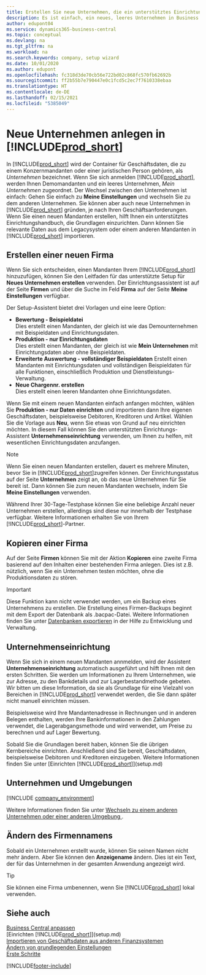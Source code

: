```yaml
---
title: Erstellen Sie neue Unternehmen, die ein unterstütztes Einrichtungshandbuch verwenden | Microsoft Docs
description: Es ist einfach, ein neues, leeres Unternehmen in Business Central. zu erstellen. Ein unterstütztes Einrichtungshandbuch hilft Ihnen Schritte für Schritt und Sie können Ihre vorhandenen Geschäftsdaten importieren.
author: edupont04
ms.service: dynamics365-business-central
ms.topic: conceptual
ms.devlang: na
ms.tgt_pltfrm: na
ms.workload: na
ms.search.keywords: company, setup wizard
ms.date: 10/01/2020
ms.author: edupont
ms.openlocfilehash: fc318d3de70cb56e722bd02c868fc570fb62692b
ms.sourcegitcommit: ff2b55b7e790447e0c1fcd5c2ec7f7610338ebaa
ms.translationtype: HT
ms.contentlocale: de-DE
ms.lasthandoff: 02/15/2021
ms.locfileid: "5385049"
---
```

# <a name="creating-new-companies-in-prod_short"></a>Neue Unternehmen anlegen in [!INCLUDE[prod_short](includes/prod_short.md)]

In [!INCLUDE[prod_short](includes/prod_short.md)] wird der Container für Geschäftsdaten, die zu einem Konzernmandanten oder einer juristischen Person gehören, als *Unternehmen* bezeichnet. Wenn Sie sich anmelden [!INCLUDE[prod_short](includes/prod_short.md)], werden Ihnen Demomandanten und ein leeres Unternehmen, *Mein Unternehmen* zugeordnet. Der Wechsel zwischen den Unternehmen ist einfach: Gehen Sie einfach zu **Meine Einstellungen** und wechseln Sie zu dem anderen Unternehmen. Sie können aber auch neue Unternehmen in [!INCLUDE[prod_short](includes/prod_short.md)] gründen, je nach Ihren Geschäftsanforderungen. Wenn Sie einen neuen Mandanten erstellen, hilft Ihnen ein unterstütztes Einrichtungshandbuch, die Grundlagen einzurichten. Dann können Sie relevante Daten aus dem Legacysystem oder einem anderen Mandanten in [!INCLUDE[prod_short](includes/prod_short.md)] importieren.  

## <a name="creating-a-new-company"></a>Erstellen einer neuen Firma

Wenn Sie sich entscheiden, einen Mandanten Ihrem [!INCLUDE[prod_short](includes/prod_short.md)] hinzuzufügen, können Sie den Leitfaden für das unterstützte Setup für **Neues Unternehmen erstellen** verwenden. Der Einrichtungsassistent ist auf der Seite **Firmen** und über die Suche im Feld **Firma** auf der Seite **Meine Einstellungen** verfügbar.  

Der Setup-Assistent bietet drei Vorlagen und eine leere Option:

- **Bewertung - Beispieldatei**  
    Dies erstellt einen Mandanten, der gleich ist wie das Demounternehmen mit Beispieldaten und Einrichtungsdaten.  
- **Produktion - nur Einrichtungsdaten**  
    Dies erstellt einen Mandanten, der gleich ist wie **Mein Unternehmen** mit Einrichtungsdaten aber ohne Beispieldaten.
- **Erweiterte Auswertung - vollständiger Beispieldaten** Erstellt einen Mandanten mit Einrichtungsdaten und vollständigen Beispieldaten für alle Funktionen, einschließlich Produktion und Dienstleistungs-Verwaltung.
- **Neue Chargennr. erstellen**  
    Dies erstellt einen leeren Mandanten ohne Einrichtungsdaten.  

Wenn Sie mit einem neuen Mandanten einfach anfangen möchten, wählen Sie **Produktion - nur Daten einrichten** und importieren dann Ihre eigenen Geschäftsdaten, beispielsweise Debitoren, Kreditoren und Artikel. Wählen Sie die Vorlage aus **Neu**, wenn Sie etwas von Grund auf neu einrichten möchten. In diesem Fall können Sie den unterstützten Einrichtungs-Assistent **Unternehmenseinrichtung** verwenden, um Ihnen zu helfen, mit wesentlichen Einrichtungsdaten anzufangen.  

> [!NOTE]  
> Wenn Sie einen neuen Mandanten erstellen, dauert es mehrere Minuten, bevor Sie in [!INCLUDE[prod_short](includes/prod_short.md)]zugreifen können. Der Einrichtungsstatus auf der Seite **Unternehmen** zeigt an, ob das neue Unternehmen für Sie bereit ist. Dann können Sie zum neuen Mandanten wechseln, indem Sie **Meine Einstellungen** verwenden.  

Während Ihrer 30-Tage-Testphase können Sie eine beliebige Anzahl neuer Unternehmen erstellen, allerdings sind diese nur innerhalb der Testphase verfügbar. Weitere Informationen erhalten Sie von Ihrem [!INCLUDE[prod_short](includes/prod_short.md)]-Partner.  

## <a name="copying-a-company"></a>Kopieren einer Firma

Auf der Seite **Firmen** können Sie mit der Aktion **Kopieren** eine zweite Firma basierend auf den Inhalten einer bestehenden Firma anlegen. Dies ist z.B. nützlich, wenn Sie ein Unternehmen testen möchten, ohne die Produktionsdaten zu stören.

> [!Important]
> Diese Funktion kann nicht verwendet werden, um ein Backup eines Unternehmens zu erstellen. Die Erstellung eines Firmen-Backups beginnt mit dem Export der Datenbank als .bacpac-Datei. Weitere Informationen finden Sie unter [Datenbanken exportieren](/dynamics365/business-central/dev-itpro/administration/tenant-admin-center-database-export) in der Hilfe zu Entwicklung und Verwaltung.

## <a name="company-setup"></a>Unternehmenseinrichtung

Wenn Sie sich in einem neuen Mandanten annmelden, wird der Assistent **Unternehmenseinrichtung** automatisch ausgeführt und hilft Ihnen mit den ersten Schritten. Sie werden um Informationen zu Ihrem Unternehmen, wie zur Adresse, zu den Bankdetails und zur Lagerbestandmethode gebeten. Wir bitten um diese Information, da sie als Grundlage für eine Vielzahl von Bereichen in [!INCLUDE[prod_short](includes/prod_short.md)] verwendet werden, die Sie dann später nicht manuell einrichten müssen.  

Beispielsweise wird Ihre Mandantenadresse in Rechnungen und in anderen Belegen enthalten, werden Ihre Bankinformationen in den Zahlungen verwendet, die Lagerabgangsmethode und wird verwendet, um Preise zu berechnen und auf Lager Bewertung.  

Sobald Sie die Grundlagen bereit haben, können Sie die übrigen Kernbereiche einrichten. Anschließend sind Sie bereit, Geschäftsdaten, beispielsweise Debitoren und Kreditoren einzugeben. Weitere Informationen finden Sie unter [Einrichten [!INCLUDE[prod_short](includes/prod_short.md)]](setup.md)  

## <a name="companies-and-environments"></a>Unternehmen und Umgebungen

[!INCLUDE [company_environment](includes/company_environment.md)]

Weitere Informationen finden Sie unter [Wechseln zu einem anderen Unternehmen oder einer anderen Umgebung ](ui-organization-switch.md). 

## <a name="changing-a-companys-name"></a>Ändern des Firmennamens

Sobald ein Unternehmen erstellt wurde, können Sie seinen Namen nicht mehr ändern. Aber Sie können den **Anzeigename** ändern. Dies ist ein Text, der für das Unternehmen in der gesamten Anwendung angezeigt wird.  

> [!TIP]
> Sie können eine Firma umbenennen, wenn Sie [!INCLUDE[prod_short](includes/prod_short.md)] lokal verwenden.

## <a name="see-also"></a>Siehe auch

[Business Central anpassen](ui-customizing-overview.md)  
[Einrichten [!INCLUDE[prod_short](includes/prod_short.md)]](setup.md)  
[Importieren von Geschäftsdaten aus anderen Finanzsystemen](across-import-data-configuration-packages.md)  
[Ändern von grundlegenden Einstellungen](ui-change-basic-settings.md)  
[Erste Schritte](product-get-started.md)  


[!INCLUDE[footer-include](includes/footer-banner.md)]
